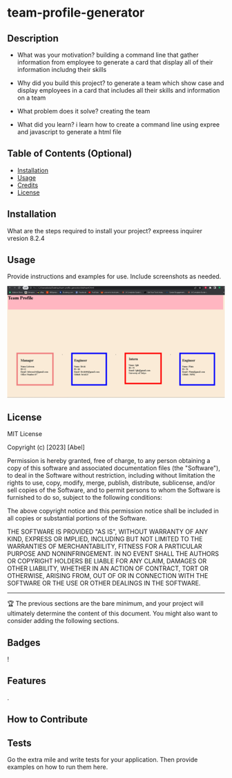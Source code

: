 # team-profile-generator

## Description


- What was your motivation?
building a command line that gather information from employee to generate a card that display all of their information includng their skills 

- Why did you build this project?
to generate a team which show case and display employees in a card that includes all their skills and information on a team

- What problem does it solve?
creating the team

- What did you learn?
i learn how to create a command line using expree and javascript to generate a html file 

## Table of Contents (Optional)



- [Installation](#installation)
- [Usage](#usage)
- [Credits](#credits)
- [License](#license)

## Installation

What are the steps required to install your project? 
expreess
inquirer vresion 8.2.4


## Usage

Provide instructions and examples for use. Include screenshots as needed.

![](assests/images/homepage1.png)



[](assests/images/Untitled_%20Feb%2015,%202023%203_28%20PM.webm)





## License
MIT License

Copyright (c) [2023] [Abel]

Permission is hereby granted, free of charge, to any person obtaining a copy
of this software and associated documentation files (the "Software"), to deal
in the Software without restriction, including without limitation the rights
to use, copy, modify, merge, publish, distribute, sublicense, and/or sell
copies of the Software, and to permit persons to whom the Software is
furnished to do so, subject to the following conditions:

The above copyright notice and this permission notice shall be included in all
copies or substantial portions of the Software.

THE SOFTWARE IS PROVIDED "AS IS", WITHOUT WARRANTY OF ANY KIND, EXPRESS OR
IMPLIED, INCLUDING BUT NOT LIMITED TO THE WARRANTIES OF MERCHANTABILITY,
FITNESS FOR A PARTICULAR PURPOSE AND NONINFRINGEMENT. IN NO EVENT SHALL THE
AUTHORS OR COPYRIGHT HOLDERS BE LIABLE FOR ANY CLAIM, DAMAGES OR OTHER
LIABILITY, WHETHER IN AN ACTION OF CONTRACT, TORT OR OTHERWISE, ARISING FROM,
OUT OF OR IN CONNECTION WITH THE SOFTWARE OR THE USE OR OTHER DEALINGS IN THE
SOFTWARE.

---

🏆 The previous sections are the bare minimum, and your project will ultimately determine the content of this document. You might also want to consider adding the following sections.

## Badges

!

## Features

.

## How to Contribute



## Tests

Go the extra mile and write tests for your application. Then provide examples on how to run them here.